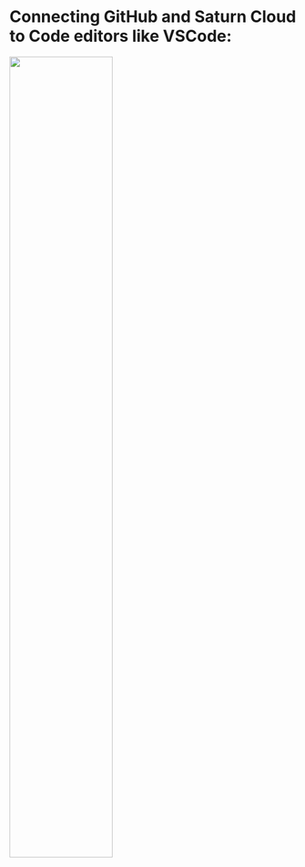 #  Connecting GitHub and Saturn Cloud to Code editors like VSCode:


<img src ="MLZoomcamp_SSH_x1.png.png" width = 60%>

